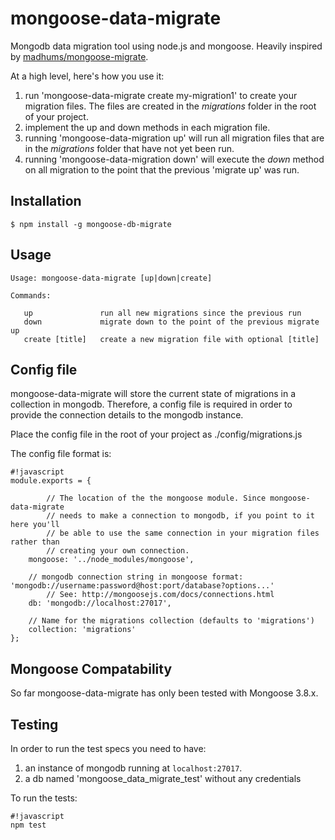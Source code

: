 
# mongoose-data-migrate

<!--
[![NPM](https://nodei.co/npm/mongoose-data-migrate.png?downloads=true&downloadRank=true)](https://nodei.co/npm/mongoose-data-migrate/)
-->

Mongodb data migration tool using node.js and mongoose. Heavily inspired by [madhums/mongoose-migrate](https://github.com/madhums/mongoose-migrate).

At a high level, here's how you use it:

1. run 'mongoose-data-migrate create my-migration1' to create your migration files.  The files are created in the _migrations_ folder in the root of your project.
2. implement the up and down methods in each migration file.
3. running 'mongoose-data-migration up' will run all migration files that are in the _migrations_ folder that have not yet been run.
4. running 'mongoose-data-migration down' will execute the _down_ method on all migration to the point that the previous 'migrate up' was run.


## Installation

    $ npm install -g mongoose-db-migrate
		
## Usage

```
Usage: mongoose-data-migrate [up|down|create] 

Commands:

   up               run all new migrations since the previous run
   down             migrate down to the point of the previous migrate up
   create [title]   create a new migration file with optional [title]
```

## Config file
mongoose-data-migrate will store the current state of migrations in a collection in mongodb. Therefore, a config file is required in order to provide the connection details to the mongodb instance.

Place the config file in the root of your project as ./config/migrations.js

The config file format is:

```
#!javascript
module.exports = {

		// The location of the the mongoose module. Since mongoose-data-migrate
		// needs to make a connection to mongodb, if you point to it here you'll
		// be able to use the same connection in your migration files rather than
		// creating your own connection.
    mongoose: '../node_modules/mongoose',

    // mongodb connection string in mongoose format: 'mongodb://username:password@host:port/database?options...'
		// See: http://mongoosejs.com/docs/connections.html
    db: 'mongodb://localhost:27017',

    // Name for the migrations collection (defaults to 'migrations')
    collection: 'migrations'
};
```

## Mongoose Compatability

So far mongoose-data-migrate has only been tested with Mongoose 3.8.x.


## Testing
In order to run the test specs you need to have:
1. an instance of mongodb running at `localhost:27017`.
2. a db named 'mongoose_data_migrate_test' without any credentials

To run the tests:

```
#!javascript
npm test
```
